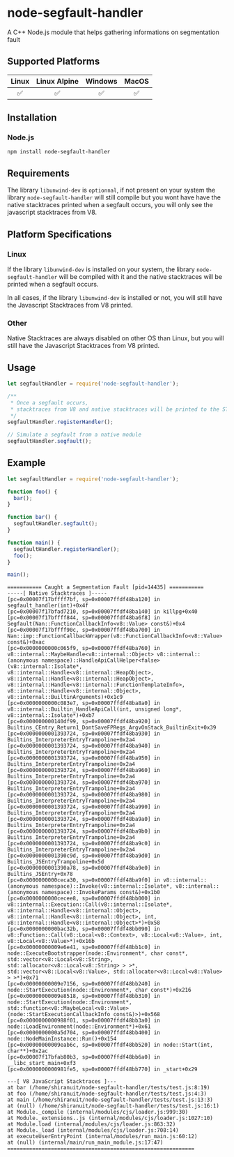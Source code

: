 # node-segfault-handler

A C++ Node.js module that helps gathering informations on segmentation fault

## Supported Platforms

| Linux | Linux Alpine | Windows | MacOS |
|:-----:|:------------:|:-------:|:-----:|
| ✅    | ✅           |      ✅ | ✅    |

## Installation

### Node.js
```
npm install node-segfault-handler
```
## Requirements

The library `libunwind-dev` is `optionnal`, if not present on your system the library `node-segfault-handler` will still compile but you wont have have the native stacktraces printed when a segfault occurs, you will only see the javascript stacktraces from V8.

## Platform Specifications
### Linux
If the library `libunwind-dev` is installed on your system, the library `node-segfault-handler` will be compiled with it and the native stacktraces will be printed when a segfault occurs.

In all cases, if the library `libunwind-dev` is installed or not, you will still have the Javascript Stacktraces from V8 printed.
### Other
Native Stacktraces are always disabled on other OS than Linux, but you will still have the Javascript Stacktraces from V8 printed.

## Usage

```js
let segfaultHandler = require('node-segfault-handler');

/**
 * Once a segfault occurs, 
 * stacktraces from V8 and native stacktraces will be printed to the STDERR
 */ 
segfaultHandler.registerHandler();

// Simulate a segfault from a native module
segfaultHandler.segfault();

```

## Example

```js
let segfaultHandler = require('node-segfault-handler');

function foo() {
  bar();
}

function bar() {
  segfaultHandler.segfault();
}

function main() {
  segfaultHandler.registerHandler();
  foo();
}

main();
```

```
=========== Caught a Segmentation Fault [pid=14435] ===========
-----[ Native Stacktraces ]-----
[pc=0x00007f17bffff7bf, sp=0x00007ffdf48ba120] in segfault_handler(int)+0x4f
[pc=0x00007f17bfad7210, sp=0x00007ffdf48ba140] in killpg+0x40
[pc=0x00007f17bffff844, sp=0x00007ffdf48ba6f8] in Segfault(Nan::FunctionCallbackInfo<v8::Value> const&)+0x4
[pc=0x00007f17bffff90c, sp=0x00007ffdf48ba700] in Nan::imp::FunctionCallbackWrapper(v8::FunctionCallbackInfo<v8::Value> const&)+0xac
[pc=0x0000000000c065f9, sp=0x00007ffdf48ba760] in v8::internal::MaybeHandle<v8::internal::Object> v8::internal::(anonymous namespace)::HandleApiCallHelper<false>(v8::internal::Isolate*, v8::internal::Handle<v8::internal::HeapObject>, v8::internal::Handle<v8::internal::HeapObject>, v8::internal::Handle<v8::internal::FunctionTemplateInfo>, v8::internal::Handle<v8::internal::Object>, v8::internal::BuiltinArguments)+0x1c9
[pc=0x0000000000c083e7, sp=0x00007ffdf48ba8a0] in v8::internal::Builtin_HandleApiCall(int, unsigned long*, v8::internal::Isolate*)+0xb7
[pc=0x000000000140df99, sp=0x00007ffdf48ba920] in Builtins_CEntry_Return1_DontSaveFPRegs_ArgvOnStack_BuiltinExit+0x39
[pc=0x0000000001393724, sp=0x00007ffdf48ba930] in Builtins_InterpreterEntryTrampoline+0x2a4
[pc=0x0000000001393724, sp=0x00007ffdf48ba940] in Builtins_InterpreterEntryTrampoline+0x2a4
[pc=0x0000000001393724, sp=0x00007ffdf48ba950] in Builtins_InterpreterEntryTrampoline+0x2a4
[pc=0x0000000001393724, sp=0x00007ffdf48ba960] in Builtins_InterpreterEntryTrampoline+0x2a4
[pc=0x0000000001393724, sp=0x00007ffdf48ba970] in Builtins_InterpreterEntryTrampoline+0x2a4
[pc=0x0000000001393724, sp=0x00007ffdf48ba980] in Builtins_InterpreterEntryTrampoline+0x2a4
[pc=0x0000000001393724, sp=0x00007ffdf48ba990] in Builtins_InterpreterEntryTrampoline+0x2a4
[pc=0x0000000001393724, sp=0x00007ffdf48ba9a0] in Builtins_InterpreterEntryTrampoline+0x2a4
[pc=0x0000000001393724, sp=0x00007ffdf48ba9b0] in Builtins_InterpreterEntryTrampoline+0x2a4
[pc=0x0000000001393724, sp=0x00007ffdf48ba9c0] in Builtins_InterpreterEntryTrampoline+0x2a4
[pc=0x0000000001390c9d, sp=0x00007ffdf48ba9d0] in Builtins_JSEntryTrampoline+0x5d
[pc=0x0000000001390a78, sp=0x00007ffdf48ba9e0] in Builtins_JSEntry+0x78
[pc=0x0000000000ceca30, sp=0x00007ffdf48ba9f0] in v8::internal::(anonymous namespace)::Invoke(v8::internal::Isolate*, v8::internal::(anonymous namespace)::InvokeParams const&)+0x1b0
[pc=0x0000000000cecee8, sp=0x00007ffdf48bb000] in v8::internal::Execution::Call(v8::internal::Isolate*, v8::internal::Handle<v8::internal::Object>, v8::internal::Handle<v8::internal::Object>, int, v8::internal::Handle<v8::internal::Object>*)+0x58
[pc=0x0000000000bac32b, sp=0x00007ffdf48bb090] in v8::Function::Call(v8::Local<v8::Context>, v8::Local<v8::Value>, int, v8::Local<v8::Value>*)+0x16b
[pc=0x00000000009e6e41, sp=0x00007ffdf48bb1c0] in node::ExecuteBootstrapper(node::Environment*, char const*, std::vector<v8::Local<v8::String>, std::allocator<v8::Local<v8::String> > >*, std::vector<v8::Local<v8::Value>, std::allocator<v8::Local<v8::Value> > >*)+0x71
[pc=0x00000000009e7156, sp=0x00007ffdf48bb240] in node::StartExecution(node::Environment*, char const*)+0x216
[pc=0x00000000009e8518, sp=0x00007ffdf48bb310] in node::StartExecution(node::Environment*, std::function<v8::MaybeLocal<v8::Value> (node::StartExecutionCallbackInfo const&)>)+0x568
[pc=0x0000000000988f01, sp=0x00007ffdf48bb3a0] in node::LoadEnvironment(node::Environment*)+0x61
[pc=0x0000000000a5d704, sp=0x00007ffdf48bb400] in node::NodeMainInstance::Run()+0x154
[pc=0x00000000009eab6c, sp=0x00007ffdf48bb520] in node::Start(int, char**)+0x2ac
[pc=0x00007f17bfab80b3, sp=0x00007ffdf48bb6a0] in __libc_start_main+0xf3
[pc=0x0000000000981fe5, sp=0x00007ffdf48bb770] in _start+0x29

---[ V8 JavaScript Stacktraces ]---
at bar (/home/shiranuit/node-segfault-handler/tests/test.js:8:19)
at foo (/home/shiranuit/node-segfault-handler/tests/test.js:4:3)
at main (/home/shiranuit/node-segfault-handler/tests/test.js:13:3)
at (null) (/home/shiranuit/node-segfault-handler/tests/test.js:16:1)
at Module._compile (internal/modules/cjs/loader.js:999:30)
at Module._extensions..js (internal/modules/cjs/loader.js:1027:10)
at Module.load (internal/modules/cjs/loader.js:863:32)
at Module._load (internal/modules/cjs/loader.js:708:14)
at executeUserEntryPoint (internal/modules/run_main.js:60:12)
at (null) (internal/main/run_main_module.js:17:47)
============================================================

```

